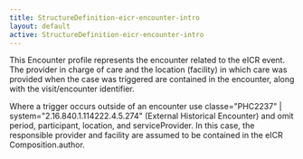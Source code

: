 ```yaml
---
title: StructureDefinition-eicr-encounter-intro
layout: default
active: StructureDefinition-eicr-encounter-intro
---
```


This Encounter profile represents the encounter related to the eICR event. The provider in charge of care and the location (facility) in which care was provided when the case was triggered are contained in the encounter, along with the visit/encounter identifier.

Where a trigger occurs outside of an encounter use classe="PHC2237" | system="2.16.840.1.114222.4.5.274" (External Historical Encounter) and omit period, participant, location, and serviceProvider. In this case, the responsible provider and facility are assumed to be contained in the eICR Composition.author.